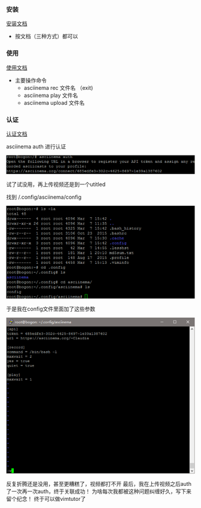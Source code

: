 ### 安装

[安装文档](https://asciinema.org/docs/installation)

- 按文档（三种方式）都可以

### 使用

[使用文档](https://asciinema.org/docs/usage)
- 主要操作命令
	- asciinema rec 文件名    （exit)
	- asciinema play 文件名 
	- asciinema upload 文件名
  
### 认证

[认证文档](https://asciinema.org/docs/config)

asciinema auth 进行认证

![](image/2-2.png)

试了试没用，再上传视频还是到一个utitled

找到 /.config/asciinema/config

![](image/2-1.png)

于是我在config文件里面加了这些参数

![](image/2-3.png)

反复折腾还是没用，甚至更糟糕了，视频都打不开
最后，我在上传视频之后auth了一次再一次auth，终于关联成功！
为啥每次我都被这种问题纠缠好久，写下来留个纪念！
终于可以做vimtutor了
